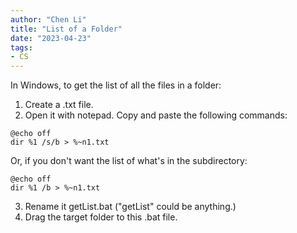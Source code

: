```yaml
---
author: "Chen Li"
title: "List of a Folder"
date: "2023-04-23"
tags: 
- CS
---
```


In Windows, to get the list of all the files in a folder:

1. Create a .txt file.
2. Open it with notepad. Copy and paste the following commands:
```propmt
@echo off
dir %1 /s/b > %~n1.txt
```
Or, if you don't want the list of what's in the subdirectory:
```prompt
@echo off
dir %1 /b > %~n1.txt
```
3. Rename it getList.bat ("getList" could be anything.)
4. Drag the target folder to this .bat file.
